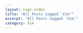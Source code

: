```yaml
---
layout: tags-index
title: "All Posts tagged 'Vim'"
excerpt: "All Posts tagged 'Vim'"
category: Vim
---
```

